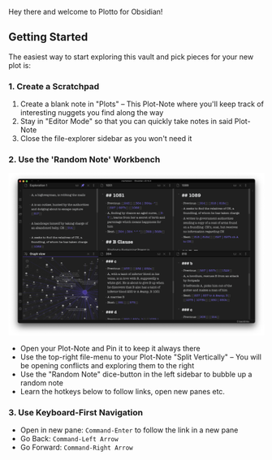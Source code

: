 Hey there and welcome to Plotto for Obsidian!

## Getting Started
The easiest way to start exploring this vault and pick pieces for your new plot is:

### 1. Create a Scratchpad
1. Create a blank note in "Plots" – This Plot-Note where you'll keep track of interesting nuggets you find along the way
2. Stay in "Editor Mode" so that you can quickly take notes in said Plot-Note
3. Close the file-explorer sidebar as you won't need it

### 2. Use the 'Random Note' Workbench 
![Example Obsidian Workbench](https://raw.githubusercontent.com/akaalias/plotto-for-obsidian/main/workbench.png)

- Open your Plot-Note and Pin it to keep it always there
- Use the top-right file-menu to your Plot-Note "Split Vertically" – You will be opening conflicts and exploring them to the right
- Use the "Random Note" dice-button in the left sidebar to bubble up a random note
- Learn the hotkeys below to follow links, open new panes etc.

### 3. Use Keyboard-First Navigation
- Open in new pane:  `Command-Enter` to follow the link in a new pane
- Go Back: `Command-Left Arrow`
- Go Forward: `Command-Right Arrow`


